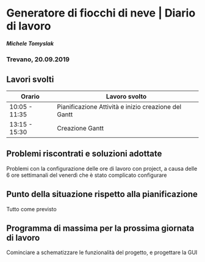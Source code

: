 

# Generatore di fiocchi di neve | Diario di lavoro
##### Michele Tomyslak
### Trevano, 20.09.2019

## Lavori svolti


|Orario        |Lavoro svolto                 |
|--------------|------------------------------|
|10:05 - 11:35 |Pianificazione Attività e inizio creazione del Gantt          |
|13:15 - 15:30| Creazione Gantt|

                           

##  Problemi riscontrati e soluzioni adottate
Problemi con la configurazione delle ore di lavoro con project, a causa delle 6 ore settimanali del venerdì che è stato complicato configurare

##  Punto della situazione rispetto alla pianificazione
Tutto come previsto

## Programma di massima per la prossima giornata di lavoro
Cominciare a schematizzare le funzionalità del progetto, e progettare la GUI